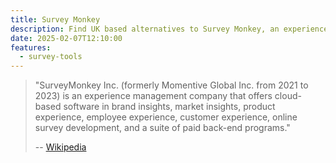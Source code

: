 ```yaml
---
title: Survey Monkey
description: Find UK based alternatives to Survey Monkey, an experience management company that offers cloud-based software
date: 2025-02-07T12:10:00
features:
  - survey-tools
---
```

> "SurveyMonkey Inc. (formerly Momentive Global Inc. from 2021 to 2023) is an experience management company that offers cloud-based software in brand insights, market insights, product experience, employee experience, customer experience, online survey development, and a suite of paid back-end programs."
>
> -- [Wikipedia](https://en.wikipedia.org/wiki/SurveyMonkey)